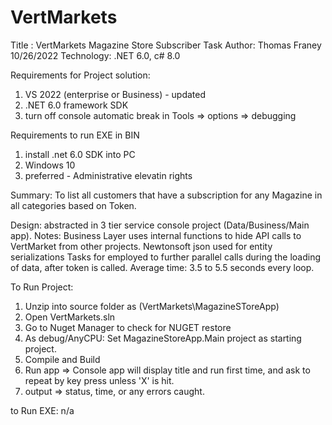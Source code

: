 # VertMarkets

Title : VertMarkets Magazine Store Subscriber Task
Author: Thomas Franey 10/26/2022 
Technology: .NET 6.0, c# 8.0 

Requirements for Project solution:
 1) VS 2022 (enterprise or Business) - updated 
 2) .NET 6.0 framework SDK 
 3) turn off console automatic break in Tools => options => debugging

Requirements to run EXE in BIN
1) install .net 6.0 SDK into PC 
2) Windows 10 
3) preferred - Administrative elevatin rights 

Summary: To list all customers that have a subscription for any Magazine in all categories based on Token.

Design: abstracted in 3 tier service console project (Data/Business/Main app). 
Notes: Business Layer uses internal functions to hide API calls to VertMarket from other projects.
       Newtonsoft json used for entity serializations Tasks for employed to further parallel calls during the loading of data, after token is called. 
       Average time: 3.5 to 5.5 seconds every loop. 

To Run Project:
 1) Unzip into source folder as (VertMarkets\MagazineSToreApp) 
 2) Open VertMarkets.sln
 3) Go to Nuget Manager to check for NUGET restore
 4) As debug/AnyCPU: Set MagazineStoreApp.Main project as starting project. 
 5) Compile and Build 
 6) Run app => Console app will display title and run first time, and ask to repeat by key press unless 'X' is hit. 
 7) output => status, time, or any errors caught.

 to Run EXE: n/a
 
